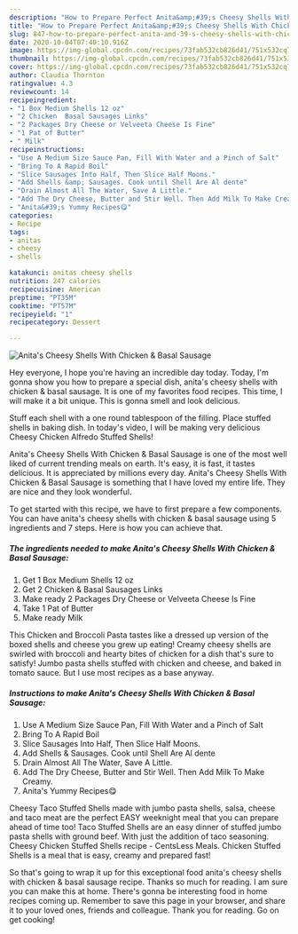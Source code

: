 ```yaml
---
description: "How to Prepare Perfect Anita&amp;#39;s Cheesy Shells With Chicken &amp;amp; Basal Sausage"
title: "How to Prepare Perfect Anita&amp;#39;s Cheesy Shells With Chicken &amp;amp; Basal Sausage"
slug: 847-how-to-prepare-perfect-anita-and-39-s-cheesy-shells-with-chicken-and-amp-basal-sausage
date: 2020-10-04T07:40:10.916Z
image: https://img-global.cpcdn.com/recipes/73fab532cb826d41/751x532cq70/anitas-cheesy-shells-with-chicken-basal-sausage-recipe-main-photo.jpg
thumbnail: https://img-global.cpcdn.com/recipes/73fab532cb826d41/751x532cq70/anitas-cheesy-shells-with-chicken-basal-sausage-recipe-main-photo.jpg
cover: https://img-global.cpcdn.com/recipes/73fab532cb826d41/751x532cq70/anitas-cheesy-shells-with-chicken-basal-sausage-recipe-main-photo.jpg
author: Claudia Thornton
ratingvalue: 4.3
reviewcount: 14
recipeingredient:
- "1 Box Medium Shells 12 oz"
- "2 Chicken  Basal Sausages Links"
- "2 Packages Dry Cheese or Velveeta Cheese Is Fine"
- "1 Pat of Butter"
- " Milk"
recipeinstructions:
- "Use A Medium Size Sauce Pan, Fill With Water and a Pinch of Salt"
- "Bring To A Rapid Boil"
- "Slice Sausages Into Half, Then Slice Half Moons."
- "Add Shells &amp; Sausages. Cook until Shell Are Al dente"
- "Drain Almost All The Water, Save A Little."
- "Add The Dry Cheese, Butter and Stir Well. Then Add Milk To Make Creamy."
- "Anita&#39;s Yummy Recipes😋"
categories:
- Recipe
tags:
- anitas
- cheesy
- shells

katakunci: anitas cheesy shells 
nutrition: 247 calories
recipecuisine: American
preptime: "PT35M"
cooktime: "PT57M"
recipeyield: "1"
recipecategory: Dessert

---
```



![Anita&#39;s Cheesy Shells With Chicken &amp; Basal Sausage](https://img-global.cpcdn.com/recipes/73fab532cb826d41/751x532cq70/anitas-cheesy-shells-with-chicken-basal-sausage-recipe-main-photo.jpg)

Hey everyone, I hope you're having an incredible day today. Today, I'm gonna show you how to prepare a special dish, anita&#39;s cheesy shells with chicken &amp; basal sausage. It is one of my favorites food recipes. This time, I will make it a bit unique. This is gonna smell and look delicious.

Stuff each shell with a one round tablespoon of the filling. Place stuffed shells in baking dish. In today&#39;s video, I will be making very delicious Cheesy Chicken Alfredo Stuffed Shells!

Anita&#39;s Cheesy Shells With Chicken &amp; Basal Sausage is one of the most well liked of current trending meals on earth. It's easy, it is fast, it tastes delicious. It is appreciated by millions every day. Anita&#39;s Cheesy Shells With Chicken &amp; Basal Sausage is something that I have loved my entire life. They are nice and they look wonderful.


To get started with this recipe, we have to first prepare a few components. You can have anita&#39;s cheesy shells with chicken &amp; basal sausage using 5 ingredients and 7 steps. Here is how you can achieve that.

<!--inarticleads1-->

##### The ingredients needed to make Anita&#39;s Cheesy Shells With Chicken &amp; Basal Sausage:

1. Get 1 Box Medium Shells 12 oz
1. Get 2 Chicken &amp; Basal Sausages Links
1. Make ready 2 Packages Dry Cheese or Velveeta Cheese Is Fine
1. Take 1 Pat of Butter
1. Make ready  Milk


This Chicken and Broccoli Pasta tastes like a dressed up version of the boxed shells and cheese you grew up eating! Creamy cheesy shells are swirled with broccoli and hearty bites of chicken for a dish that&#39;s sure to satisfy! Jumbo pasta shells stuffed with chicken and cheese, and baked in tomato sauce. But I use most recipes as a base anyway. 

<!--inarticleads2-->

##### Instructions to make Anita&#39;s Cheesy Shells With Chicken &amp; Basal Sausage:

1. Use A Medium Size Sauce Pan, Fill With Water and a Pinch of Salt
1. Bring To A Rapid Boil
1. Slice Sausages Into Half, Then Slice Half Moons.
1. Add Shells &amp; Sausages. Cook until Shell Are Al dente
1. Drain Almost All The Water, Save A Little.
1. Add The Dry Cheese, Butter and Stir Well. Then Add Milk To Make Creamy.
1. Anita&#39;s Yummy Recipes😋


Cheesy Taco Stuffed Shells made with jumbo pasta shells, salsa, cheese and taco meat are the perfect EASY weeknight meal that you can prepare ahead of time too! Taco Stuffed Shells are an easy dinner of stuffed jumbo pasta shells with ground beef. With just the addition of taco seasoning. Cheesy Chicken Stuffed Shells recipe - CentsLess Meals. Chicken Stuffed Shells is a meal that is easy, creamy and prepared fast! 

So that's going to wrap it up for this exceptional food anita&#39;s cheesy shells with chicken &amp; basal sausage recipe. Thanks so much for reading. I am sure you can make this at home. There's gonna be interesting food in home recipes coming up. Remember to save this page in your browser, and share it to your loved ones, friends and colleague. Thank you for reading. Go on get cooking!
